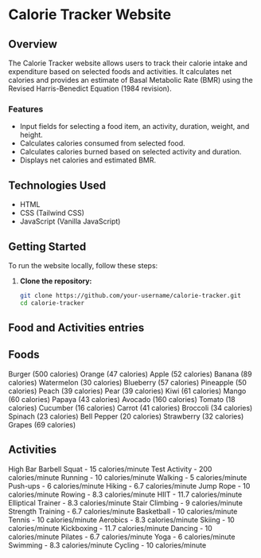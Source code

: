 # Calorie Tracker Website

## Overview

The Calorie Tracker website allows users to track their calorie intake and expenditure based on selected foods and activities. It calculates net calories and provides an estimate of Basal Metabolic Rate (BMR) using the Revised Harris-Benedict Equation (1984 revision).

### Features

- Input fields for selecting a food item, an activity, duration, weight, and height.
- Calculates calories consumed from selected food.
- Calculates calories burned based on selected activity and duration.
- Displays net calories and estimated BMR.

## Technologies Used

- HTML
- CSS (Tailwind CSS)
- JavaScript (Vanilla JavaScript)

## Getting Started

To run the website locally, follow these steps:

1. **Clone the repository:**

   ```bash
   git clone https://github.com/your-username/calorie-tracker.git
   cd calorie-tracker
   ```
## Food and Activities entries
## Foods
Burger (500 calories)
Orange (47 calories)
Apple (52 calories)
Banana (89 calories)
Watermelon (30 calories)
Blueberry (57 calories)
Pineapple (50 calories)
Peach (39 calories)
Pear (39 calories)
Kiwi (61 calories)
Mango (60 calories)
Papaya (43 calories)
Avocado (160 calories)
Tomato (18 calories)
Cucumber (16 calories)
Carrot (41 calories)
Broccoli (34 calories)
Spinach (23 calories)
Bell Pepper (20 calories)
Strawberry (32 calories)
Grapes (69 calories)

## Activities
High Bar Barbell Squat - 15 calories/minute
Test Activity - 200 calories/minute
Running - 10 calories/minute
Walking - 5 calories/minute
Push-ups - 6 calories/minute
Hiking - 6.7 calories/minute
Jump Rope - 10 calories/minute
Rowing - 8.3 calories/minute
HIIT - 11.7 calories/minute
Elliptical Trainer - 8.3 calories/minute
Stair Climbing - 9 calories/minute
Strength Training - 6.7 calories/minute
Basketball - 10 calories/minute
Tennis - 10 calories/minute
Aerobics - 8.3 calories/minute
Skiing - 10 calories/minute
Kickboxing - 11.7 calories/minute
Dancing - 10 calories/minute
Pilates - 6.7 calories/minute
Yoga - 6 calories/minute
Swimming - 8.3 calories/minute
Cycling - 10 calories/minute
